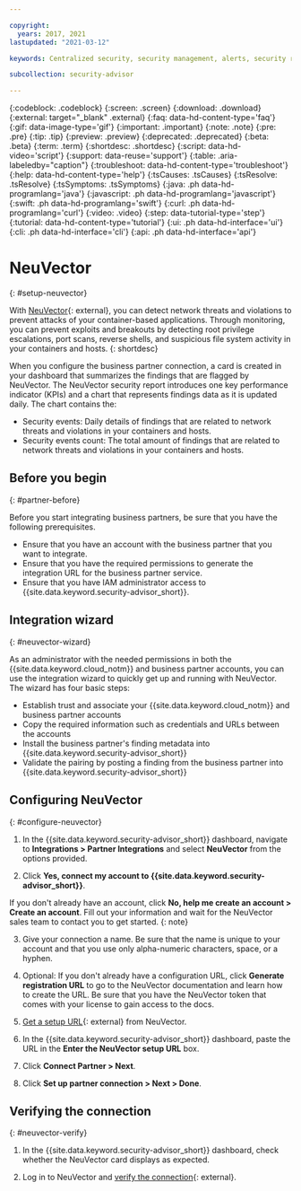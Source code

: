 ```yaml
---

copyright:
  years: 2017, 2021
lastupdated: "2021-03-12"

keywords: Centralized security, security management, alerts, security risk, insights, threat detection

subcollection: security-advisor

---
```


{:codeblock: .codeblock}
{:screen: .screen}
{:download: .download}
{:external: target="_blank" .external}
{:faq: data-hd-content-type='faq'}
{:gif: data-image-type='gif'}
{:important: .important}
{:note: .note}
{:pre: .pre}
{:tip: .tip}
{:preview: .preview}
{:deprecated: .deprecated}
{:beta: .beta}
{:term: .term}
{:shortdesc: .shortdesc}
{:script: data-hd-video='script'}
{:support: data-reuse='support'}
{:table: .aria-labeledby="caption"}
{:troubleshoot: data-hd-content-type='troubleshoot'}
{:help: data-hd-content-type='help'}
{:tsCauses: .tsCauses}
{:tsResolve: .tsResolve}
{:tsSymptoms: .tsSymptoms}
{:java: .ph data-hd-programlang='java'}
{:javascript: .ph data-hd-programlang='javascript'}
{:swift: .ph data-hd-programlang='swift'}
{:curl: .ph data-hd-programlang='curl'}
{:video: .video}
{:step: data-tutorial-type='step'}
{:tutorial: data-hd-content-type='tutorial'}
{:ui: .ph data-hd-interface='ui'}
{:cli: .ph data-hd-interface='cli'}
{:api: .ph data-hd-interface='api'}

# NeuVector
{: #setup-neuvector}

With [NeuVector](https://neuvector.com/){: external}, you can detect network threats and violations to prevent attacks of your container-based applications. Through monitoring, you can prevent exploits and breakouts by detecting root privilege escalations, port scans, reverse shells, and suspicious file system activity in your containers and hosts.
{: shortdesc}

When you configure the business partner connection, a card is created in your dashboard that summarizes the findings that are flagged by NeuVector. The NeuVector security report introduces one key performance indicator (KPIs) and a chart that represents findings data as it is updated daily. The chart contains the:

* Security events: Daily details of findings that are related to network threats and violations in your containers and hosts.
* Security events count: The total amount of findings that are related to network threats and violations in your containers and hosts.



## Before you begin
{: #partner-before}

Before you start integrating business partners, be sure that you have the following prerequisites.

* Ensure that you have an account with the business partner that you want to integrate.
* Ensure that you have the required permissions to generate the integration URL for the business partner service.
* Ensure that you have IAM administrator access to {{site.data.keyword.security-advisor_short}}.


## Integration wizard
{: #neuvector-wizard}

As an administrator with the needed permissions in both the {{site.data.keyword.cloud_notm}} and business partner accounts, you can use the integration wizard to quickly get up and running with NeuVector. The wizard has four basic steps:

* Establish trust and associate your {{site.data.keyword.cloud_notm}} and business partner accounts
* Copy the required information such as credentials and URLs between the accounts
* Install the business partner's finding metadata into {{site.data.keyword.security-advisor_short}}
* Validate the pairing by posting a finding from the business partner into {{site.data.keyword.security-advisor_short}}



## Configuring NeuVector
{: #configure-neuvector}

1. In the {{site.data.keyword.security-advisor_short}} dashboard, navigate to **Integrations > Partner Integrations** and select **NeuVector** from the options provided.

2. Click **Yes, connect my account to {{site.data.keyword.security-advisor_short}}**.

  If you don't already have an account, click **No, help me create an account > Create an account**. Fill out your information and wait for the NeuVector sales team to contact you to get started.
  {: note}

3. Give your connection a name. Be sure that the name is unique to your account and that you use only alpha-numeric characters, space, or a hyphen.

4. Optional: If you don't already have a configuration URL, click **Generate registration URL** to go to the NeuVector documentation and learn how to create the URL. Be sure that you have the NeuVector token that comes with your license to gain access to the docs.

5. [Get a setup URL](https://docs.neuvector.com/integration/ibmsa){: external} from NeuVector.

6. In the {{site.data.keyword.security-advisor_short}} dashboard, paste the URL in the **Enter the NeuVector setup URL** box.

7. Click **Connect Partner > Next**.

8. Click **Set up partner connection > Next > Done**.


## Verifying the connection
{: #neuvector-verify}

1. In the {{site.data.keyword.security-advisor_short}} dashboard, check whether the NeuVector card displays as expected.

2. Log in to NeuVector and [verify the connection](https://docs.neuvector.com/integration/ibmsa){: external}.

